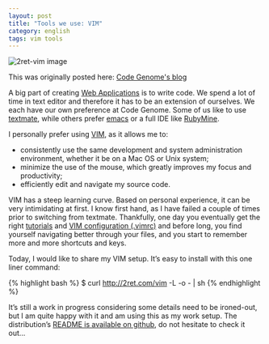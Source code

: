 ```yaml
---
layout: post
title: "Tools we use: VIM"
category: english
tags: vim tools
---
```


![2ret-vim image](http://benjamin.thouret.com/images/my_copyright/2ret-vim.png)

<p class="original_post codegenome">
This was originally posted here: <a href="http://www.codegenome.com/en/blog/posts/tools-we-use-vim" target="_blank">Code Genome's blog</a>
</p>

A big part of creating [Web Applications](http://codegenome.com/blog/posts/la-difference-entre-un-site-web-et-une-application-web) is to write code. We spend a lot of time in text editor and therefore it has to be an extension of ourselves. We each have our own preference at Code Genome. Some of us like to use [textmate](http://macromates.com/), while others prefer [emacs](http://www.gnu.org/software/emacs/) or a full IDE like [RubyMine](http://www.jetbrains.com/ruby/).

I personally prefer using [VIM](http://www.vim.org/), as it allows me to:

- consistently use the same development and system administration environment, whether it be on a Mac OS or Unix system;
- minimize the use of the mouse, which greatly improves my focus and productivity;
- efficiently edit and navigate my source code.

VIM has a steep learning curve. Based on personal experience, it can be very intimidating at first. I know first hand, as I have failed a couple of times prior to switching from textmate. Thankfully, one day you eventually get the right [tutorials](https://github.com/benichu/2ret-vim/blob/master/README.md#tutorials) and [VIM configuration (.vimrc)](https://github.com/benichu/2ret-vim/blob/master/.vimrc) and before long, you find yourself navigating better through your files, and you start to remember more and more shortcuts and keys.

Today, I would like to share my VIM setup. It’s easy to install with this one liner command:

{% highlight bash %}
  $ curl http://2ret.com/vim -L -o - | sh
{% endhighlight %}

It’s still a work in progress considering some details need to be ironed-out, but I am quite happy with it and am using this as my work setup. The distribution’s [README is available on github](https://github.com/benichu/2ret-vim/blob/master/README.md), do not hesitate to check it out...
